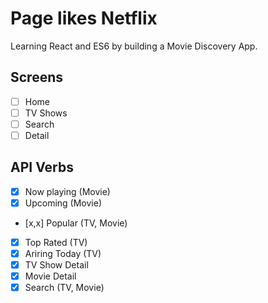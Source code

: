 # Page likes Netflix

Learning React and ES6 by building a Movie Discovery App.

## Screens

- [ ] Home
- [ ] TV Shows
- [ ] Search
- [ ] Detail

## API Verbs

- [x] Now playing (Movie)
- [x] Upcoming (Movie)
- [x,x] Popular (TV, Movie)
- [x] Top Rated (TV)
- [x] Ariring Today (TV)
- [x] TV Show Detail
- [x] Movie Detail
- [x] Search (TV, Movie)
